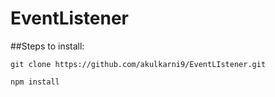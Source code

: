 # EventListener 

##Steps to install:

`git clone https://github.com/akulkarni9/EventLIstener.git`

`npm install`



